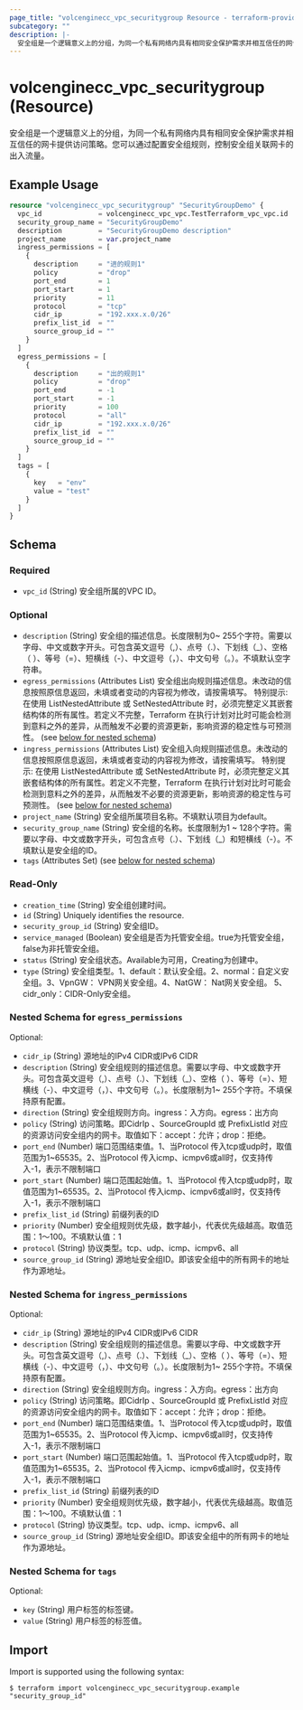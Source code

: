 ```yaml
---
page_title: "volcenginecc_vpc_securitygroup Resource - terraform-provider-volcenginecc"
subcategory: ""
description: |-
  安全组是一个逻辑意义上的分组，为同一个私有网络内具有相同安全保护需求并相互信任的网卡提供访问策略。您可以通过配置安全组规则，控制安全组关联网卡的出入流量。
---
```


# volcenginecc_vpc_securitygroup (Resource)

安全组是一个逻辑意义上的分组，为同一个私有网络内具有相同安全保护需求并相互信任的网卡提供访问策略。您可以通过配置安全组规则，控制安全组关联网卡的出入流量。

## Example Usage

```terraform
resource "volcenginecc_vpc_securitygroup" "SecurityGroupDemo" {
  vpc_id              = volcenginecc_vpc_vpc.TestTerraform_vpc_vpc.id
  security_group_name = "SecurityGroupDemo"
  description         = "SecurityGroupDemo description"
  project_name        = var.project_name
  ingress_permissions = [
    {
      description     = "进的规则1"
      policy          = "drop"
      port_end        = 1
      port_start      = 1
      priority        = 11
      protocol        = "tcp"
      cidr_ip         = "192.xxx.x.0/26"
      prefix_list_id  = ""
      source_group_id = ""
    }
  ]
  egress_permissions = [
    {
      description     = "出的规则1"
      policy          = "drop"
      port_end        = -1
      port_start      = -1
      priority        = 100
      protocol        = "all"
      cidr_ip         = "192.xxx.x.0/26"
      prefix_list_id  = ""
      source_group_id = ""
    }
  ]
  tags = [
    {
      key   = "env"
      value = "test"
    }
  ]
}
```

<!-- schema generated by tfplugindocs -->
## Schema

### Required

- `vpc_id` (String) 安全组所属的VPC ID。

### Optional

- `description` (String) 安全组的描述信息。长度限制为0~ 255个字符。需要以字母、中文或数字开头。可包含英文逗号（,）、点号（.）、下划线（_）、空格（ ）、等号（=）、短横线（-）、中文逗号（，）、中文句号（。）。不填默认空字符串。
- `egress_permissions` (Attributes List) 安全组出向规则描述信息。未改动的信息按照原信息返回，未填或者变动的内容视为修改，请按需填写。
 特别提示: 在使用 ListNestedAttribute 或 SetNestedAttribute 时，必须完整定义其嵌套结构体的所有属性。若定义不完整，Terraform 在执行计划对比时可能会检测到意料之外的差异，从而触发不必要的资源更新，影响资源的稳定性与可预测性。 (see [below for nested schema](#nestedatt--egress_permissions))
- `ingress_permissions` (Attributes List) 安全组入向规则描述信息。未改动的信息按照原信息返回，未填或者变动的内容视为修改，请按需填写。
 特别提示: 在使用 ListNestedAttribute 或 SetNestedAttribute 时，必须完整定义其嵌套结构体的所有属性。若定义不完整，Terraform 在执行计划对比时可能会检测到意料之外的差异，从而触发不必要的资源更新，影响资源的稳定性与可预测性。 (see [below for nested schema](#nestedatt--ingress_permissions))
- `project_name` (String) 安全组所属项目名称。不填默认项目为default。
- `security_group_name` (String) 安全组的名称。长度限制为1 ~ 128个字符。需要以字母、中文或数字开头，可包含点号（.）、下划线（_）和短横线（-）。不填默认是安全组的ID。
- `tags` (Attributes Set) (see [below for nested schema](#nestedatt--tags))

### Read-Only

- `creation_time` (String) 安全组创建时间。
- `id` (String) Uniquely identifies the resource.
- `security_group_id` (String) 安全组ID。
- `service_managed` (Boolean) 安全组是否为托管安全组。true为托管安全组，false为非托管安全组。
- `status` (String) 安全组状态。Available为可用，Creating为创建中。
- `type` (String) 安全组类型。1、default：默认安全组。2、normal：自定义安全组。3、VpnGW： VPN网关安全组。4、NatGW： Nat网关安全组。 5、cidr_only：CIDR-Only安全组。

<a id="nestedatt--egress_permissions"></a>
### Nested Schema for `egress_permissions`

Optional:

- `cidr_ip` (String) 源地址的IPv4 CIDR或IPv6 CIDR
- `description` (String) 安全组规则的描述信息。需要以字母、中文或数字开头。可包含英文逗号（,）、点号（.）、下划线（_）、空格（ ）、等号（=）、短横线（-）、中文逗号（，）、中文句号（。）。长度限制为1~ 255个字符。不填保持原有配置。
- `direction` (String) 安全组规则方向。ingress：入方向。egress：出方向
- `policy` (String) 访问策略。即CidrIp 、SourceGroupId 或 PrefixListId 对应的资源访问安全组内的网卡。取值如下：accept：允许；drop：拒绝。
- `port_end` (Number) 端口范围结束值。1、当Protocol 传入tcp或udp时，取值范围为1~65535。2、当Protocol 传入icmp、icmpv6或all时，仅支持传入-1，表示不限制端口
- `port_start` (Number) 端口范围起始值。1、当Protocol 传入tcp或udp时，取值范围为1~65535。2、当Protocol 传入icmp、icmpv6或all时，仅支持传入-1，表示不限制端口
- `prefix_list_id` (String) 前缀列表的ID
- `priority` (Number) 安全组规则优先级，数字越小，代表优先级越高。取值范围：1～100。不填默认值：1
- `protocol` (String) 协议类型。tcp、udp、icmp、icmpv6、all
- `source_group_id` (String) 源地址安全组ID。即该安全组中的所有网卡的地址作为源地址。


<a id="nestedatt--ingress_permissions"></a>
### Nested Schema for `ingress_permissions`

Optional:

- `cidr_ip` (String) 源地址的IPv4 CIDR或IPv6 CIDR
- `description` (String) 安全组规则的描述信息。需要以字母、中文或数字开头。可包含英文逗号（,）、点号（.）、下划线（_）、空格（ ）、等号（=）、短横线（-）、中文逗号（，）、中文句号（。）。长度限制为1~ 255个字符。不填保持原有配置。
- `direction` (String) 安全组规则方向。ingress：入方向。egress：出方向
- `policy` (String) 访问策略。即CidrIp 、SourceGroupId 或 PrefixListId 对应的资源访问安全组内的网卡。取值如下：accept：允许；drop：拒绝。
- `port_end` (Number) 端口范围结束值。1、当Protocol 传入tcp或udp时，取值范围为1~65535。2、当Protocol 传入icmp、icmpv6或all时，仅支持传入-1，表示不限制端口
- `port_start` (Number) 端口范围起始值。1、当Protocol 传入tcp或udp时，取值范围为1~65535。2、当Protocol 传入icmp、icmpv6或all时，仅支持传入-1，表示不限制端口
- `prefix_list_id` (String) 前缀列表的ID
- `priority` (Number) 安全组规则优先级，数字越小，代表优先级越高。取值范围：1～100。不填默认值：1
- `protocol` (String) 协议类型。tcp、udp、icmp、icmpv6、all
- `source_group_id` (String) 源地址安全组ID。即该安全组中的所有网卡的地址作为源地址。


<a id="nestedatt--tags"></a>
### Nested Schema for `tags`

Optional:

- `key` (String) 用户标签的标签键。
- `value` (String) 用户标签的标签值。

## Import

Import is supported using the following syntax:

```shell
$ terraform import volcenginecc_vpc_securitygroup.example "security_group_id"
```